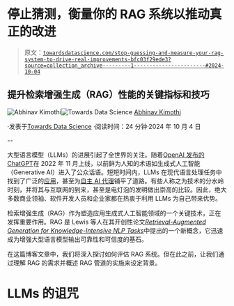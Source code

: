 # 停止猜测，衡量你的 RAG 系统以推动真正的改进

> 原文：[`towardsdatascience.com/stop-guessing-and-measure-your-rag-system-to-drive-real-improvements-bfc03f29ede3?source=collection_archive---------1-----------------------#2024-10-04`](https://towardsdatascience.com/stop-guessing-and-measure-your-rag-system-to-drive-real-improvements-bfc03f29ede3?source=collection_archive---------1-----------------------#2024-10-04)

## 提升检索增强生成（RAG）性能的关键指标和技巧

[](https://medium.com/@abhinavkimothi?source=post_page---byline--bfc03f29ede3--------------------------------)![Abhinav Kimothi](https://medium.com/@abhinavkimothi?source=post_page---byline--bfc03f29ede3--------------------------------)[](https://towardsdatascience.com/?source=post_page---byline--bfc03f29ede3--------------------------------)![Towards Data Science](https://towardsdatascience.com/?source=post_page---byline--bfc03f29ede3--------------------------------) [Abhinav Kimothi](https://medium.com/@abhinavkimothi?source=post_page---byline--bfc03f29ede3--------------------------------)

·发表于[Towards Data Science](https://towardsdatascience.com/?source=post_page---byline--bfc03f29ede3--------------------------------) ·阅读时间：24 分钟·2024 年 10 月 4 日

--

大型语言模型（LLMs）的进展引起了全世界的关注。随着[OpenAI 发布的 ChatGPT](https://chatgpt.com/)在 2022 年 11 月上线，以前鲜为人知的术语如生成式人工智能（Generative AI）进入了公众话语。短短时间内，LLMs 在现代语言处理任务中找到了广泛的[应用](https://pixelplex.io/blog/llm-applications/)，甚至为[自主 AI 代理](https://www.promptingguide.ai/research/llm-agents)铺平了道路。有些人称之为技术的分水岭时刻，并将其与互联网的到来，甚至是电灯泡的发明做出崇高的比较。因此，绝大多数商业领袖、软件开发人员和企业家都在热衷于利用 LLMs 为自己带来优势。

检索增强生成（RAG）作为塑造应用生成式人工智能领域的一个关键技术，正在发挥重要作用。RAG 是 Lewis 等人在其开创性论文[*Retrieval-Augmented Generation for Knowledge-Intensive NLP Tasks*](https://arxiv.org/abs/2005.11401)中提出的一个新概念，它迅速成为增强大型语言模型输出可靠性和可信度的基石。

在这篇博客文章中，我们将深入探讨如何评估 RAG 系统。但在此之前，让我们通过理解 RAG 的需求并概述 RAG 管道的实施来设定背景。

# LLMs 的诅咒
